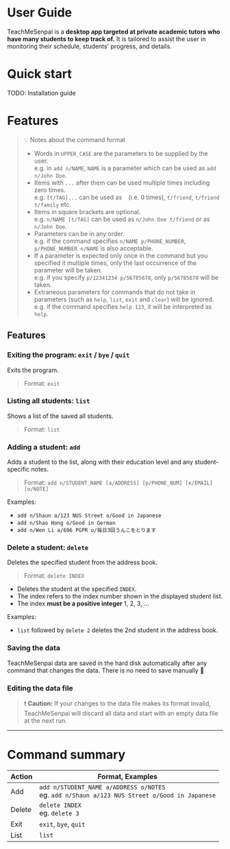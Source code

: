 # User Guide

TeachMeSenpai is a **desktop app targeted at private academic tutors who have many students to keep track of.** It is tailored to assist the user in monitoring their schedule, students' progress, and details.

# Quick start

TODO: Installation guide

# Features

> 💡 Notes about the command format
> 
> - Words in `UPPER_CASE` are the parameters to be supplied by the user.  
>   e.g. in `add n/NAME`, `NAME` is a parameter which can be used as `add n/John Doe`.
> - Items with `...` after them can be used multiple times including zero times.  
>   e.g. `[t/TAG]...` can be used as  <code> </code> (i.e. 0 times), `t/friend`, `t/friend t/family` etc.
> - Items in square brackets are optional.  
>   e.g. `n/NAME [t/TAG]` can be used as `n/John Doe t/friend` or as `n/John Doe`.
> - Parameters can be in any order.  
>   e.g. if the command specifies `n/NAME p/PHONE_NUMBER`, `p/PHONE_NUMBER n/NAME` is also acceptable.
> - If a parameter is expected only once in the command but you specified it multiple times, only the last occurrence of the parameter will be taken.  
>   e.g. if you specify `p/12341234 p/56785678`, only `p/56785678` will be taken.
> - Extraneous parameters for commands that do not take in parameters (such as `help`, `list`, `exit` and `clear`) will be ignored.  
>   e.g. if the command specifies `help 123`, it will be interpreted as `help`.

## Features

### Exiting the program: `exit` / `bye` / `quit`

Exits the program.

> Format: `exit`

### Listing all students: `list`

Shows a list of the saved all students.

> Format: `list`

### Adding a student: `add`

Adds a student to the list, along with their education level and any student-specific notes.

> Format: `add n/STUDENT_NAME [a/ADDRESS] [p/PHONE_NUM] [e/EMAIL] [o/NOTE]`

Examples:

- `add n/Shaun a/123 NUS Street o/Good in Japanese`
- `add n/Shao Hong o/Good in German`
- `add n/Wen Li a/696 PGPR o/毎日3回うんこをとります`

### Delete a student: `delete`

Deletes the specified student from the address book.

> Format: `delete INDEX`

- Deletes the student at the specified `INDEX`.
- The index refers to the index number shown in the displayed student list.
- The index **must be a positive integer** 1, 2, 3, ...

Examples:

- `list` followed by `delete 2` deletes the 2nd student in the address book.

### Saving the data

TeachMeSenpai data are saved in the hard disk automatically after any command that changes the data. There is no need to save manually 🙂

### Editing the data file

> ❗ **Caution:** If your changes to the data file makes its format invalid, TeachMeSenpai will discard all data and start with an empty data file at the next run.

---

# Command summary

| Action | Format, Examples                                                                                |
| ------ | ----------------------------------------------------------------------------------------------- |
| Add    | `add n/STUDENT_NAME a/ADDRESS o/NOTES`<br>eg. `add n/Shaun a/123 NUS Street o/Good in Japanese` |
| Delete | `delete INDEX`<br>eg. `delete 3`                                                                |
| Exit   | `exit`, `bye`, `quit`                                                                           |
| List   | `list`                                                                                          |
